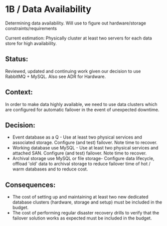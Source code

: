 # 1B / Data Availability

Determining data availability. Will use to figure out hardware/storage constraints/requirements

Current estimation: Physically cluster at least two servers for each data store for high availability.  

## Status: 
Reviewed, updated and continuing work given our decision to use RabbitMQ + MySQL.  Also see ADR for Hardware.

## Context: 
In order to make data highly available, we need to use data clusters which are configured for automatic failover in the event of unexpected downtime.

## Decision: 
- Event database as a Q - Use at least two physical services and associated storage.  Configure (and test) failover. Note time to recover.
- Working database use MySQL - Use at least two physical services and attached SAN.  Configure (and test) failover. Note time to recover.
- Archival storage use MySQL or file storage- Configure data lifecycle, offload 'old' data to archival storage to reduce failover time of hot / warm databases and to reduce cost.
  
## Consequences: 
- The cost of setting up and maintaining at least two new dedicated database clusters (hardware, storage and setup) must be included in the budget.
- The cost of performing regular disaster recovery drills to verify that the failover solution works as expected must be included in the budget.
